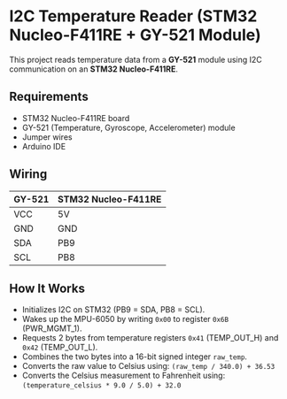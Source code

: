 # I2C Temperature Reader (STM32 Nucleo-F411RE + GY-521 Module)

This project reads temperature data from a **GY-521** module using I2C communication on an **STM32 Nucleo-F411RE**.

## Requirements

- STM32 Nucleo-F411RE board  
- GY-521 (Temperature, Gyroscope, Accelerometer) module  
- Jumper wires  
- Arduino IDE

## Wiring

| GY-521 | STM32 Nucleo-F411RE |
|--------|---------------------|
| VCC    | 5V                  |
| GND    | GND                 |
| SDA    | PB9                 |
| SCL    | PB8                 |


## How It Works

- Initializes I2C on STM32 (PB9 = SDA, PB8 = SCL).
- Wakes up the MPU-6050 by writing `0x00` to register `0x6B` (PWR_MGMT_1).
- Requests 2 bytes from temperature registers `0x41` (TEMP_OUT_H) and `0x42` (TEMP_OUT_L).
- Combines the two bytes into a 16-bit signed integer `raw_temp`.
- Converts the raw value to Celsius using: `(raw_temp / 340.0) + 36.53`
- Converts the Celsius measurement to Fahrenheit using: `(temperature_celsius * 9.0 / 5.0) + 32.0`

